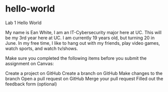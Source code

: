 # hello-world
Lab 1 Hello World

My name is Ean White, I am an IT-Cybersecurity major here at UC. This will be my 3rd year here at UC. I am currently 19 years old, but turning 20 in June. In my free time, I like to hang out with my friends, play video games, watch sports, and watch tv/shows.


Make sure you completed the following items before you submit the assignment on Canvas:

 Create a project on GitHub
 Create a branch on GitHub
 Make changes to the branch
 Open a pull request on GitHub
 Merge your pull request
 Filled out the feedback form (optional)
